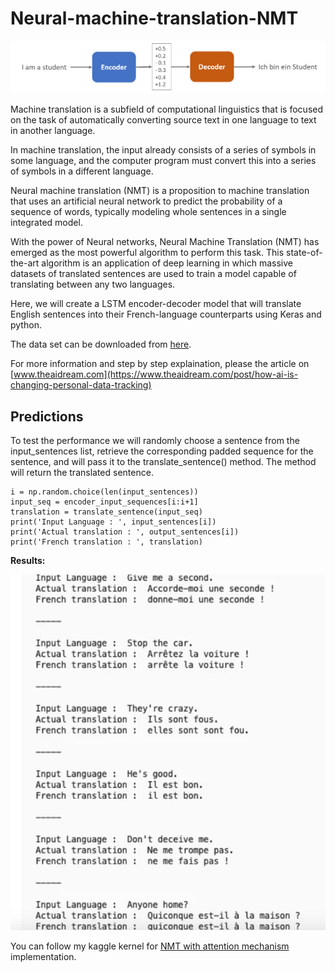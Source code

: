 # Neural-machine-translation-NMT
![NMT](https://github.com/nageshsinghc4/Neural-machine-translation-NMT/blob/master/021519-pic2.png)

Machine translation is a subfield of computational linguistics that is focused on the task of automatically converting source text in one language to text in another language.

In machine translation, the input already consists of a series of symbols in some language, and the computer program must convert this into a series of symbols in a different language.

Neural machine translation (NMT) is a proposition to machine translation that uses an artificial neural network to predict the probability of a sequence of words, typically modeling whole sentences in a single integrated model.

With the power of Neural networks, Neural Machine Translation (NMT) has emerged as the most powerful algorithm to perform this task. This state-of-the-art algorithm is an application of deep learning in which massive datasets of translated sentences are used to train a model capable of translating between any two languages.

Here, we will create a LSTM encoder-decoder model that will translate English sentences into their French-language counterparts using Keras and python.

The data set can be downloaded from [here](http://www.manythings.org/anki/).

For more information and step by step explaination, please the article on [www.theaidream.com](https://www.theaidream.com/post/how-ai-is-changing-personal-data-tracking) 

## Predictions
To test the performance we will randomly choose a sentence from the input_sentences list, retrieve the corresponding padded sequence for the sentence, and will pass it to the translate_sentence() method. The method will return the translated sentence.
```
i = np.random.choice(len(input_sentences))
input_seq = encoder_input_sequences[i:i+1]
translation = translate_sentence(input_seq)
print('Input Language : ', input_sentences[i])
print('Actual translation : ', output_sentences[i])
print('French translation : ', translation)
```

**Results:**

![Results](https://github.com/nageshsinghc4/Neural-machine-translation-NMT/blob/master/Screenshot%202020-10-16%20at%209.43.26%20AM.png)

You can follow my kaggle kernel for [NMT with attention mechanism](https://www.kaggle.com/nageshsingh/neural-machine-translation-attention-mechanism) implementation.
